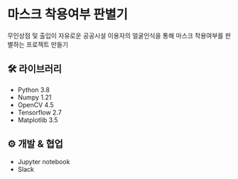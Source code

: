 # 마스크 착용여부 판별기
무인상점 및 출입이 자유로운 공공시설 이용자의 얼굴인식을 통해 마스크 착용여부를 판별하는 프로젝트 만들기

## 🛠️ 라이브러리
* Python 3.8
* Numpy 1.21
* OpenCV 4.5
* Tensorflow 2.7
* Matplotlib 3.5

## ⚙️ 개발 & 협업
* Jupyter notebook
* Slack

